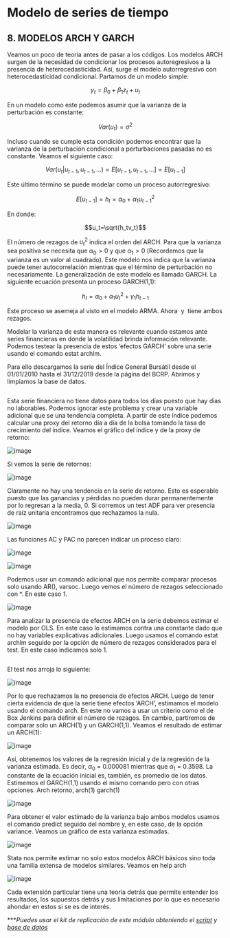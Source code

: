 # Modelo de series de tiempo

## 8.  MODELOS ARCH Y GARCH


Veamos un poco de teoría antes de pasar a los códigos. Los modelos ARCH surgen de la necesidad de condicionar los procesos autoregresivos a la presencia de heterocedasticidad. Así, surge el modelo autorregresivo con heterocedasticidad condicional. Partamos de un modelo simple:

$$y_t=\beta_0+\beta_1z_t+u_t$$

En un modelo como este podemos asumir que la varianza de la perturbación es constante:

$$Var(u_t)=\sigma^2$$

Incluso cuando se cumple esta condición podemos encontrar que la varianza de la perturbación condicional a perturbaciones pasadas no es constante. Veamos el siguiente caso:

$$Var(u_t|u_{t-1},u_{t-1},...)=E[u_{t-1},u_{t-1},...]=E[u_{t-1}]$$

Este último término se puede modelar como un proceso autorregresivo:

$$E[u_{t-1}]=h_t=\alpha_0+\alpha_1u^2_{t-1}$$

En donde:

$$u_t=\sqrt{h_tv_t}$$

El número de rezagos de $u^2_{t}$ indica el orden del ARCH. Para que la varianza sea positiva se necesita que $\alpha_0>0$ y que $\alpha_1>0$  (Recordemos que la varianza es un valor al cuadrado). 
Este modelo nos indica que la varianza puede tener autocorrelación mientras que el término de perturbación no necesariamente. La generalización de este modelo es llamado GARCH. La siguiente ecuación presenta un proceso GARCH(1,1):

$$h_t=\alpha_0+\alpha_1u^2_{t}+\gamma_1h_{t-1}$$

Este proceso se asemeja al visto en el modelo ARMA. Ahora ![]() y ![]() tiene ambos rezagos.

Modelar la varianza de esta manera es relevante cuando estamos ante series financieras en donde la volatilidad brinda información relevante. Podemos testear la presencia de estos ‘efectos GARCH’ sobre una serie usando el comando estat archlm. 

Para ello descargamos la serie del Índice General Bursátil desde el 01/01/2010 hasta el 31/12/2019 desde la página del BCRP. Abrimos y limpiamos la base de datos.

```
```

Esta serie financiera no tiene datos para todos los días puesto que hay días no laborables. Podemos ignorar este problema y crear una variable adicional que se una tendencia completa. A partir de este índice podemos calcular una proxy del retorno día a día de la bolsa tomando la tasa de crecimiento del índice. Veamos el gráfico del índice y de la proxy de retorno:

![image](https://user-images.githubusercontent.com/106888200/224493318-4abf0df7-b39c-4643-ba7a-9439bb006fb0.png)

Si vemos la serie de retornos:

![image](https://user-images.githubusercontent.com/106888200/224493332-a0c18afd-0930-45fb-a409-1c0e10837db4.png)

Claramente no hay una tendencia en la serie de retorno. Esto es esperable puesto que las ganancias y pérdidas no pueden durar permanentemente por lo regresan a la media, 0. Si corremos un test ADF para ver presencia de raíz unitaria encontramos que rechazamos la nula.

![image](https://user-images.githubusercontent.com/106888200/224493370-563dc8f7-6472-424a-9711-7956845257df.png)

Las funciones AC y PAC no parecen indicar un proceso claro:

![image](https://user-images.githubusercontent.com/106888200/224493388-7a29a9a6-5b59-485e-96e7-53bdf4802887.png)

![image](https://user-images.githubusercontent.com/106888200/224493402-5a6619cf-86d3-4c72-8406-c20f870f07cd.png)


Podemos usar un comando adicional que nos permite comparar procesos solo usando AR(), varsoc. Luego vemos el número de rezagos seleccionado con *. En este caso 1.

![image](https://user-images.githubusercontent.com/106888200/224493435-dbc9fcf7-e783-4917-9220-450e7144f809.png)

Para analizar la presencia de efectos ARCH en la serie debemos estimar el modelo por OLS. En este caso lo estimamos contra una constante dado que no hay variables explicativas adicionales. Luego usamos el comando estat archlm seguido por la opción de número de rezagos considerados para el test. En este caso indicamos solo 1.

```
```

El test nos arroja lo siguiente: 

![image](https://user-images.githubusercontent.com/106888200/224493458-b352c1ea-554b-4e9b-bc5e-187b10ba7bda.png)

Por lo que rechazamos la no presencia de efectos ARCH.
Luego de tener cierta evidencia de que la serie tiene efectos ‘ARCH’, estimamos el modelo usando el comando arch. En este no vamos a usar un criterio como el de Box Jenkins para definir el número de rezagos. En cambio, partiremos de comparar solo un ARCH(1) y un GARCH(1,1). Veamos el resultado de estimar un ARCH(1):

![image](https://user-images.githubusercontent.com/106888200/224493485-5b1d23cf-7d8a-4a29-8738-6d1b03133dcb.png)

Así, obtenemos los valores de la regresión inicial y de la regresión de la varianza estimada. Es decir, $\alpha_0$ = 0.000081 mientras que $\alpha_1$ = 0.3598. La constante de la ecuación inicial es, también, es promedio de los datos.
Estimemos el GARCH(1,1) usando el mismo comando pero con otras opciones. Arch retorno, arch(1) garch(1)

![image](https://user-images.githubusercontent.com/106888200/224493513-bd8697a7-67a2-49e5-88a2-15f397ae8419.png)

Para obtener el valor estimado de la varianza bajo ambos modelos usamos el comando predict seguido del nombre y, en este caso, de la opción variance. Veamos un gráfico de esta varianza estimadas.

![image](https://user-images.githubusercontent.com/106888200/224493547-8d282d2b-72d5-45fd-b872-4b9d65cdd038.png)

Stata nos permite estimar no solo estos modelos ARCH básicos sino toda una familia extensa de modelos similares. Veamos en help arch

![image](https://user-images.githubusercontent.com/106888200/224493577-e047f6dd-1caa-4abf-b1e2-acd2528ffcc0.png)

Cada extensión particular tiene una teoría detrás que permite entender los resultados, los supuestos detrás y sus limitaciones por lo que es necesario ahondar en estos si se es de interés.




****Puedes usar el kit de replicación de este módulo obteniendo el [script](https://github.com/Gladys91/Proyecto_STATA/tree/main/_An%C3%A1lisis/Scripts/Conceptos%20b%C3%A1sicos "script") y [base de datos](https://github.com/Gladys91/Proyecto_STATA/tree/main/_An%C3%A1lisis/Data "base de datos")*
